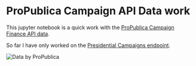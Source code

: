 # ProPublica Campaign API Data work

This jupyter notebook is a quick work with the [ProPublica Campaign Finance API data](https://propublica.github.io/campaign-finance-api-docs/#campaign-finance-api-documentation).  

So far I have only worked on the [Presidential Campaigns endpoint](https://propublica.github.io/campaign-finance-api-docs/#presidential-campaigns).  



![Data by ProPublica](https://www.propublica.org/images/data-by-propublica.jpg)
